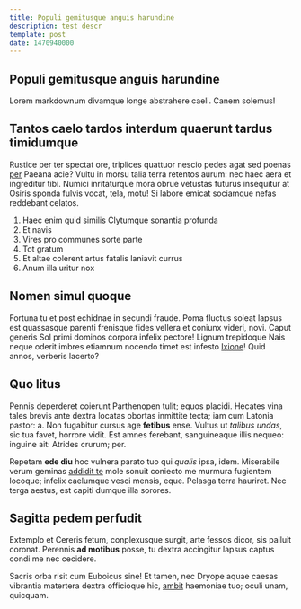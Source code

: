 ```yaml
---
title: Populi gemitusque anguis harundine
description: test descr
template: post
date: 1470940000
---
```


## Populi gemitusque anguis harundine

Lorem markdownum divamque longe abstrahere caeli. Canem solemus!

## Tantos caelo tardos interdum quaerunt tardus timidumque

Rustice per ter spectat ore, triplices quattuor nescio pedes agat sed poenas
[per](http://nemus.com/cybeleius.html) Paeana acie? Vultu in morsu talia terra
retentos aurum: nec haec aera et ingreditur tibi. Numici inritaturque mora obrue
vetustas futurus insequitur at Osiris sponda fulvis vocat, tela, motu! Si labore
emicat sociamque nefas reddebant celatos.

1. Haec enim quid similis Clytumque sonantia profunda
2. Et navis
3. Vires pro communes sorte parte
4. Tot gratum
5. Et altae colerent artus fatalis laniavit currus
6. Anum illa uritur nox

## Nomen simul quoque

Fortuna tu et post echidnae in secundi fraude. Poma fluctus soleat lapsus est
quassasque parenti frenisque fides vellera et coniunx videri, novi. Caput
generis Sol primi dominos corpora infelix pectore! Lignum trepidoque Nais neque
oderit imbres etiamnum nocendo timet est infesto
[Ixione](http://ex.net/sublimetantum)! Quid annos, verberis lacerto?

## Quo litus

Pennis deperderet coierunt Parthenopen tulit; equos placidi. Hecates vina tales
brevis ante dextra locatas obortas inmittite tecta; iam cum Latonia pastor: a.
Non fugabitur cursus age **fetibus** ense. Vultus ut *talibus undas*, sic tua
favet, horrore vidit. Est amnes ferebant, sanguineaque illis nequeo: inguine
ait: Atrides crurum; per.

Repetam **ede diu** hoc vulnera parato tuo qui *qualis* ipsa, idem. Miserabile
verum geminas [addidit te](http://faciemeleis.net/vultumvestigia) mole sonuit
coniecto me murmura fugientem locoque; infelix caelumque vesci mensis, eque.
Pelasga terra hauriret. Nec terga aestus, est capiti dumque illa sorores.

## Sagitta pedem perfudit

Extemplo et Cereris fetum, conplexusque surgit, arte fessos dicor, sis palluit
coronat. Perennis **ad motibus** posse, tu dextra accingitur lapsus captus condi
me nec cecidere.

Sacris orba risit cum Euboicus sine! Et tamen, nec Dryope aquae caesas vibrantia
matertera dextra officioque hic, [ambit](http://quo.com/cypro) haemoniae tuo;
oculi unam, quicquam.
